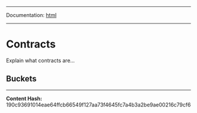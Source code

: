 -----

Documentation: [html](https://docs-beta.ethers.io/)

-----



Contracts
=========


Explain what contracts are...


Buckets
-------




-----
**Content Hash:** 190c93691014eae64ffcb66549f127aa73f4645fc7a4b3a2be9ae00216c79cf6